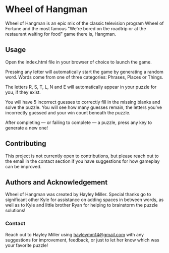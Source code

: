 # Wheel of Hangman

Wheel of Hangman is an epic mix of the classic television program Wheel of Fortune and the most famous "We're bored on the roadtrip or at the restaurant waiting for food" game there is, Hangman.

## Usage

Open the index.html file in your browser of choice to launch the game. 

Pressing any letter will automatically start the game by generating a random word. Words come from one of three categories: Phrases, Places or Things. 

The letters R, S, T, L, N and E will automatically appear in your puzzle for you, if they exist.

You will have 5 incorrect guesses to correctly fill in the missing blanks and solve the puzzle. You will see how many guesses remain, the letters you've incorrectly guessed and your win count beneath the puzzle.

After completing — or failing to complete — a puzzle, press any key to generate a new one!

## Contributing

This project is not currently open to contributions, but please reach out to the email in the contact section if you have suggestions for how gameplay can be improved.

## Authors and Acknowledgement

Wheel of Hangman was created by Hayley Miller. Special thanks go to significant other Kyle for assistance on adding spaces in between words, as well as to Kyle and little brother Ryan for helping to brainstorm the puzzle solutions!

### Contact

Reach out to Hayley Miller using hayleymm14@gmail.com with any suggestions for improvement, feedback, or just to let her know which was your favorite puzzle!